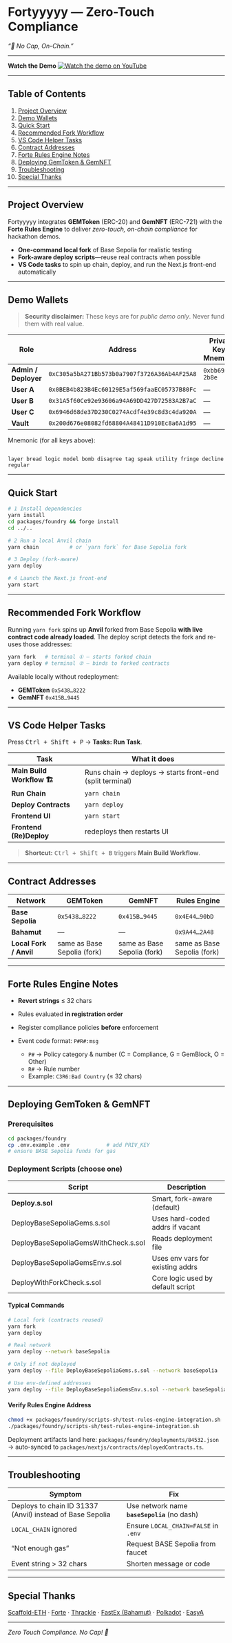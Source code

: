 
# Fortyyyyy — Zero-Touch Compliance  
*“🧢 No Cap, On-Chain.”*

---

**Watch the Demo**
[![Watch the demo on YouTube](https://img.youtube.com/vi/mfs0m0gWBho/hqdefault.jpg)](https://www.youtube.com/watch?v=mfs0m0gWBho)



---

## Table of Contents
1. [Project Overview](#project-overview)  
2. [Demo Wallets](#demo-wallets)  
3. [Quick Start](#quick-start)  
4. [Recommended Fork Workflow](#recommended-fork-workflow)  
5. [VS Code Helper Tasks](#vs-code-helper-tasks)  
6. [Contract Addresses](#contract-addresses)  
7. [Forte Rules Engine Notes](#forte-rules-engine-notes)  
8. [Deploying GemToken & GemNFT](#deploying-gemtoken--gemnft)  
9. [Troubleshooting](#troubleshooting)  
10. [Special Thanks](#special-thanks)

---

## Project Overview
Fortyyyyy integrates **GEMToken** (ERC-20) and **GemNFT** (ERC-721) with the **Forte Rules Engine** to deliver *zero-touch, on-chain compliance* for hackathon demos.  
- **One-command local fork** of Base Sepolia for realistic testing  
- **Fork-aware deploy scripts**—reuse real contracts when possible  
- **VS Code tasks** to spin up chain, deploy, and run the Next.js front-end automatically  

---

## Demo Wallets
> **Security disclaimer:** These keys are for *public demo only*. Never fund them with real value.

| Role | Address | Private Key / Mnemonic |
| ---- | ------- | ---------------------- |
| **Admin / Deployer** | `0xC305a5bA271Bb573b0a7907f3726A36Ab4AF25A8` | `0xbb69…2b8e` |
| **User A** | `0x0BEB4b823B4Ec60129E5af569faaEC05737B80Fc` | — |
| **User B** | `0x31A5f60Ce92e93606a94A69DD427D72583A2B7aC` | — |
| **User C** | `0x6946d68de37D230C0274Acdf4e39c8d3c4da920A` | — |
| **Vault** | `0x200d676e08082fd68804A48411D910Ec8a6A1d95` | — |

Mnemonic (for all keys above):

```

layer bread logic model bomb disagree tag speak utility fringe decline regular

````

---

## Quick Start
```bash
# 1 Install dependencies
yarn install
cd packages/foundry && forge install
cd ../..

# 2 Run a local Anvil chain
yarn chain          # or `yarn fork` for Base Sepolia fork

# 3 Deploy (fork-aware)
yarn deploy

# 4 Launch the Next.js front-end
yarn start
````

---

## Recommended Fork Workflow

Running `yarn fork` spins up **Anvil** forked from Base Sepolia **with live contract code already loaded**.
The deploy script detects the fork and re-uses those addresses:

```bash
yarn fork   # terminal ① – starts forked chain
yarn deploy # terminal ② – binds to forked contracts
```

Available locally without redeployment:

* **GEMToken** `0x5438…8222`
* **GemNFT**   `0x415B…9445`

---

## VS Code Helper Tasks

Press <kbd>Ctrl + Shift + P</kbd> → **Tasks: Run Task**.

| Task                        | What it does                                             |
| --------------------------- | -------------------------------------------------------- |
| **Main Build Workflow 🏗️** | Runs chain → deploys → starts front-end (split terminal) |
| **Run Chain**               | `yarn chain`                                             |
| **Deploy Contracts**        | `yarn deploy`                                            |
| **Frontend UI**             | `yarn start`                                             |
| **Frontend (Re)Deploy**     | redeploys then restarts UI                               |

> **Shortcut:** <kbd>Ctrl + Shift + B</kbd> triggers **Main Build Workflow**.

---

## Contract Addresses

| Network                | GEMToken                    | GemNFT                      | Rules Engine                |
| ---------------------- | --------------------------- | --------------------------- | --------------------------- |
| **Base Sepolia**       | `0x5438…8222`               | `0x415B…9445`               | `0x4E44…90bD`               |
| **Bahamut**            | —                           | —                           | `0x9A44…2A48`               |
| **Local Fork / Anvil** | same as Base Sepolia (fork) | same as Base Sepolia (fork) | same as Base Sepolia (fork) |

---

## Forte Rules Engine Notes

* **Revert strings** ≤ 32 chars
* Rules evaluated **in registration order**
* Register compliance policies **before** enforcement
* Event code format: `P#R#:msg`

  * `P#` → Policy category & number (C = Compliance, G = GemBlock, O = Other)
  * `R#` → Rule number
  * Example: `C3R6:Bad Country` (≤ 32 chars)

---

## Deploying GemToken & GemNFT

### Prerequisites

```bash
cd packages/foundry
cp .env.example .env            # add PRIV_KEY
# ensure BASE Sepolia funds for gas
```

### Deployment Scripts (choose one)

| Script                               | Description                       |
| ------------------------------------ | --------------------------------- |
| **Deploy.s.sol**                     | Smart, fork-aware (default)       |
| DeployBaseSepoliaGems.s.sol          | Uses hard-coded addrs if vacant   |
| DeployBaseSepoliaGemsWithCheck.s.sol | Reads deployment file             |
| DeployBaseSepoliaGemsEnv.s.sol       | Uses env vars for existing addrs  |
| DeployWithForkCheck.s.sol            | Core logic used by default script |

#### Typical Commands

```bash
# Local fork (contracts reused)
yarn fork
yarn deploy

# Real network
yarn deploy --network baseSepolia

# Only if not deployed
yarn deploy --file DeployBaseSepoliaGems.s.sol --network baseSepolia

# Use env-defined addresses
yarn deploy --file DeployBaseSepoliaGemsEnv.s.sol --network baseSepolia
```

#### Verify Rules Engine Address

```bash
chmod +x packages/foundry/scripts-sh/test-rules-engine-integration.sh
./packages/foundry/scripts-sh/test-rules-engine-integration.sh
```

Deployment artifacts land here:
`packages/foundry/deployments/84532.json` → auto-synced to `packages/nextjs/contracts/deployedContracts.ts`.

---

## Troubleshooting

| Symptom                                                   | Fix                                          |
| --------------------------------------------------------- | -------------------------------------------- |
| Deploys to chain ID 31337 (Anvil) instead of Base Sepolia | Use network name **`baseSepolia`** (no dash) |
| `LOCAL_CHAIN` ignored                                     | Ensure `LOCAL_CHAIN=FALSE` in `.env`         |
| “Not enough gas”                                          | Request BASE Sepolia from faucet             |
| Event string > 32 chars                                   | Shorten message or code                      |

---

## Special Thanks

[Scaffold-ETH](https://scaffoldeth.io) · [Forte](https://forte.io) · [Thrackle](https://www.thrackle.io) · [FastEx (Bahamut)](https://bahamut.io) · [Polkadot](https://polkadot.com) · [EasyA](https://www.easya.io)

---

*Zero Touch Compliance. No Cap! 🧢* 

